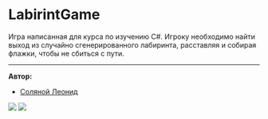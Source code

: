 # LabirintGame

Игра написанная для курса по изучению C#. Игроку необходимо найти выход из случайно сгенерированного лабиринта, расставляя и собирая флажки, чтобы не сбиться с пути.

---
**Автор:**
+ [Соляной Леонид](https://vk.com/seks_simvo1)

![](https://sun9-19.userapi.com/c855220/v855220931/18a495/Ymz0mS-J8rg.jpg)
![](https://sun9-65.userapi.com/c855428/v855428931/18507a/x9igfJF1DMQ.jpg)
